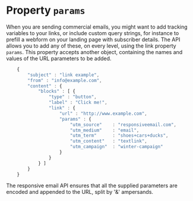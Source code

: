 # Property `params`

When you are sending commercial emails, you might want to add tracking variables to your links,
or include custom query strings, for instance to prefill a webform on your landing page with subscriber
details. The API allows you to add any of these, on every level, using the link property `params`. This 
property accepts another object, containing the names and values of the URL parameters to be added.


````javascript
    {
        "subject" : "link example",
        "from" : "info@example.com",
        "content" : {
            "blocks" : [ {
                "type" : "button",
                "label" : "Click me!",
                "link" : {
                    "url" : "http://www.example.com",
                    "params" : {
                        "utm_source"    : "responsiveemail.com",
                        "utm_medium"    : "email",
                        "utm_term"      : "shoes+cars+ducks",
                        "utm_content"   : "textlink",
                        "utm_campaign"  : "winter-campaign"
                    }
                }
            } ]
        }
    }
````


The responsive email API ensures that all the supplied parameters are
encoded and appended to the URL, split by '&amp;' ampersands.

